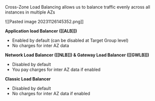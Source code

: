 Cross-Zone Load Balancing allows us to balance traffic evenly across all instances in multiple AZs

![[Pasted image 20231126145352.png]]

**Application load Balancer ([[ALB]])**
- Enabled by default (can be disabled at Target Group level)
- No charges for inter AZ data

**Network Load Balancer ([[NLB]]) & Gateway Load Balancer ([[GWLB]])**
- Disabled by default
- You pay charges for inter AZ data if enabled

**Classic Load Balancer**
- Disabled by default
- No charges for inter AZ data if enabled